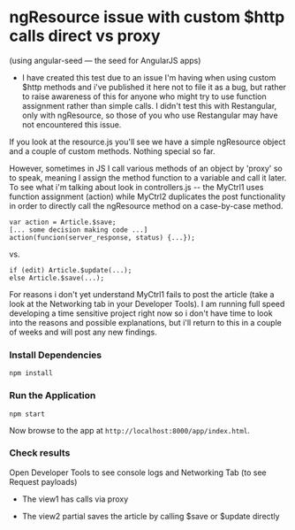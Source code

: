 # ngResource issue with custom $http calls direct vs proxy
(using angular-seed — the seed for AngularJS apps)

* I have created this test due to an issue I'm having when using custom $http methods and i've published it here not to file it as a bug, but rather to raise awareness of this for anyone who
  might try to use function assignment rather than simple calls. I didn't test this with Restangular, only with ngResource, so those of you who use Restangular may have not encountered this
issue.

If you look at the resource.js you'll see we have a simple ngResource object and a couple of custom methods. Nothing special so far.

However, sometimes in JS I call various methods of an object by 'proxy' so to speak, meaning I assign the method function to a variable and call it later. 
To see what i'm talking about look in controllers.js -- the MyCtrl1 uses function assignment (action) while MyCtrl2 duplicates the post functionality in order to 
directly call the ngResource method on a case-by-case method.

```
var action = Article.$save;
[... some decision making code ...]
action(funcion(server_response, status) {...});
```

vs.

```
if (edit) Article.$update(...);
else Article.$save(...);
```

For reasons i don't yet understand MyCtrl1 fails to post the article (take a look at the Networking tab in your Developer Tools). I am running full speed developing a time sensitive project
right now so i don't have time to look into the reasons and possible explanations, but i'll return to this in a couple of weeks and will post any new findings.


### Install Dependencies

```
npm install
```

### Run the Application


```
npm start
```

Now browse to the app at `http://localhost:8000/app/index.html`.


### Check results

Open Developer Tools to see console logs and Networking Tab (to see Request payloads)

* The view1 has calls via proxy

* The view2 partial saves the article by calling $save or $update directly
